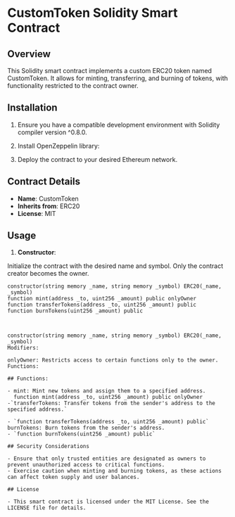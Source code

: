 # CustomToken Solidity Smart Contract

## Overview

This Solidity smart contract implements a custom ERC20 token named CustomToken. It allows for minting, transferring, and burning of tokens, with functionality restricted to the contract owner.

## Installation

1. Ensure you have a compatible development environment with Solidity compiler version ^0.8.0.
2. Install OpenZeppelin library:


3. Deploy the contract to your desired Ethereum network.

## Contract Details

- **Name**: CustomToken
- **Inherits from**: ERC20
- **License**: MIT

## Usage

1. **Constructor**:

Initialize the contract with the desired name and symbol. Only the contract creator becomes the owner.

```solidity
constructor(string memory _name, string memory _symbol) ERC20(_name, _symbol)
function mint(address _to, uint256 _amount) public onlyOwner
function transferTokens(address _to, uint256 _amount) public
function burnTokens(uint256 _amount) public



constructor(string memory _name, string memory _symbol) ERC20(_name, _symbol)
Modifiers:

onlyOwner: Restricts access to certain functions only to the owner.
Functions:

## Functions:

- mint: Mint new tokens and assign them to a specified address.
  function mint(address _to, uint256 _amount) public onlyOwner
-`transferTokens: Transfer tokens from the sender's address to the specified address.`

- `function transferTokens(address _to, uint256 _amount) public`
burnTokens: Burn tokens from the sender's address.
- `function burnTokens(uint256 _amount) public`

## Security Considerations

- Ensure that only trusted entities are designated as owners to prevent unauthorized access to critical functions.
- Exercise caution when minting and burning tokens, as these actions can affect token supply and user balances.

## License

- This smart contract is licensed under the MIT License. See the LICENSE file for details.
